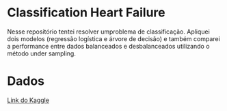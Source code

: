 # Classification Heart Failure
Nesse repositório tentei resolver umproblema de classificação. Apliquei dois modelos (regressão logística e árvore de decisão) e também comparei a performance entre dados balanceados e desbalanceados utilizando o método under sampling.

# Dados
[Link do Kaggle](https://www.kaggle.com/andrewmvd/heart-failure-clinical-data)
